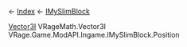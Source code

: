 ← [Index](Api-Index) ← [IMySlimBlock](VRage.Game.ModAPI.Ingame.IMySlimBlock)

[Vector3I](VRageMath.Vector3I) VRageMath.Vector3I VRage.Game.ModAPI.Ingame.IMySlimBlock.Position